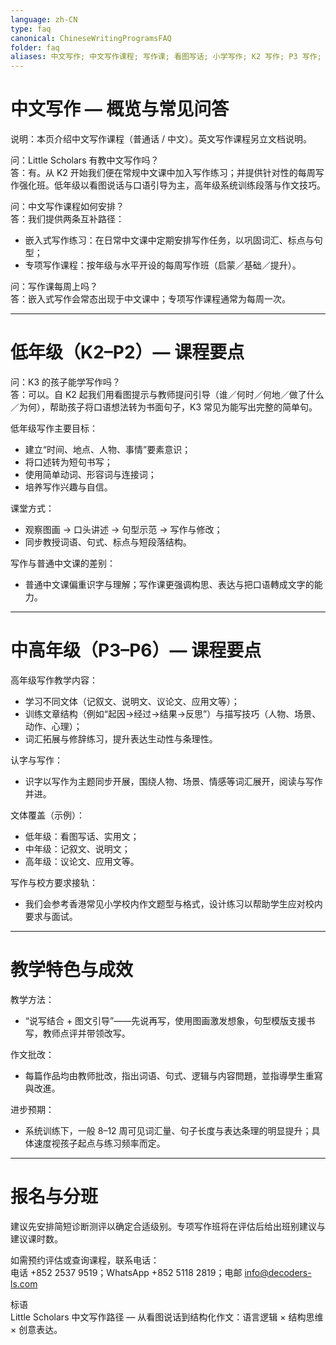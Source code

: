 ```yaml
---
language: zh-CN
type: faq
canonical: ChineseWritingProgramsFAQ
folder: faq
aliases: 中文写作; 中文写作课程; 写作课; 看图写话; 小学写作; K2 写作; P3 写作; 文章结构; 作文训练
---
```

# 中文写作 — 概览与常见问答

说明：本页介绍中文写作课程（普通话 / 中文）。英文写作课程另立文档说明。

问：Little Scholars 有教中文写作吗？  
答：有。从 K2 开始我们便在常规中文课中加入写作练习；并提供针对性的每周写作强化班。低年级以看图说话与口语引导为主，高年级系统训练段落与作文技巧。

问：中文写作课程如何安排？  
答：我们提供两条互补路径：
- 嵌入式写作练习：在日常中文课中定期安排写作任务，以巩固词汇、标点与句型；  
- 专项写作课程：按年级与水平开设的每周写作班（启蒙／基础／提升）。

问：写作课每周上吗？  
答：嵌入式写作会常态出现于中文课中；专项写作课程通常为每周一次。

---

# 低年级（K2–P2）— 课程要点

问：K3 的孩子能学写作吗？  
答：可以。自 K2 起我们用看图提示与教师提问引导（谁／何时／何地／做了什么／为何），帮助孩子将口语想法转为书面句子，K3 常见为能写出完整的简单句。

低年级写作主要目标：  
- 建立“时间、地点、人物、事情”要素意识；  
- 将口述转为短句书写；  
- 使用简单动词、形容词与连接词；  
- 培养写作兴趣与自信。

课堂方式：  
- 观察图画 → 口头讲述 → 句型示范 → 写作与修改；  
- 同步教授词语、句式、标点与短段落结构。

写作与普通中文课的差别：  
- 普通中文课偏重识字与理解；写作课更强调构思、表达与把口语轉成文字的能力。

---

# 中高年级（P3–P6）— 课程要点

高年级写作教学内容：  
- 学习不同文体（记叙文、说明文、议论文、应用文等）；  
- 训练文章结构（例如“起因→经过→结果→反思”）与描写技巧（人物、场景、动作、心理）；  
- 词汇拓展与修辞练习，提升表达生动性与条理性。

认字与写作：  
- 识字以写作为主题同步开展，围绕人物、场景、情感等词汇展开，阅读与写作并进。

文体覆盖（示例）：  
- 低年级：看图写话、实用文；  
- 中年级：记叙文、说明文；  
- 高年级：议论文、应用文等。

写作与校方要求接轨：  
- 我们会参考香港常见小学校内作文题型与格式，设计练习以帮助学生应对校内要求与面试。

---

# 教学特色与成效

教学方法：  
- “说写结合 + 图文引导”——先说再写，使用图画激发想象，句型模版支援书写，教师点评并带领改写。

作文批改：  
- 每篇作品均由教师批改，指出词语、句式、逻辑与内容問題，並指導學生重寫與改進。

进步预期：  
- 系统训练下，一般 8–12 周可见词汇量、句子长度与表达条理的明显提升；具体速度视孩子起点与练习频率而定。

---

# 报名与分班
建议先安排简短诊断测评以确定合适级别。专项写作班将在评估后给出班别建议与建议课时数。

如需预约评估或查询课程，联系电话：  
电话 +852 2537 9519；WhatsApp +852 5118 2819；电邮 info@decoders-ls.com

标语  
Little Scholars 中文写作路径 — 从看图说话到结构化作文：语言逻辑 × 结构思维 × 创意表达。